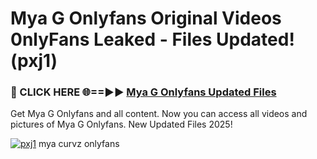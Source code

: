# Mya G Onlyfans Original Videos 0nlyFans Leaked - Files Updated! (pxj1)

<h3>🔴 CLICK HERE 🌐==►► <a href="https://tinyurl.com/4seja8ks" rel="nofollow">Mya G Onlyfans Updated Files</a></h3>

Get Mya G Onlyfans and all content. Now you can access all videos and pictures of Mya G Onlyfans. New Updated Files 2025!

[![pxj1](https://i.imgur.com/EWjZXRe.gif)](https://tinyurl.com/4seja8ks)
mya curvz onlyfans
